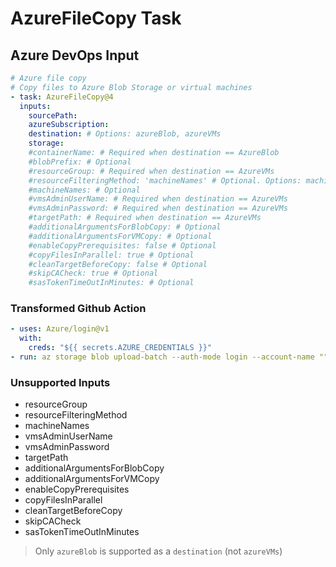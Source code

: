 # AzureFileCopy Task

## Azure DevOps Input

```yaml
# Azure file copy
# Copy files to Azure Blob Storage or virtual machines
- task: AzureFileCopy@4
  inputs:
    sourcePath:
    azureSubscription:
    destination: # Options: azureBlob, azureVMs
    storage:
    #containerName: # Required when destination == AzureBlob
    #blobPrefix: # Optional
    #resourceGroup: # Required when destination == AzureVMs
    #resourceFilteringMethod: 'machineNames' # Optional. Options: machineNames, tags
    #machineNames: # Optional
    #vmsAdminUserName: # Required when destination == AzureVMs
    #vmsAdminPassword: # Required when destination == AzureVMs
    #targetPath: # Required when destination == AzureVMs
    #additionalArgumentsForBlobCopy: # Optional
    #additionalArgumentsForVMCopy: # Optional
    #enableCopyPrerequisites: false # Optional
    #copyFilesInParallel: true # Optional
    #cleanTargetBeforeCopy: false # Optional
    #skipCACheck: true # Optional
    #sasTokenTimeOutInMinutes: # Optional
```

### Transformed Github Action

```yaml
- uses: Azure/login@v1
  with:
    creds: "${{ secrets.AZURE_CREDENTIALS }}"
- run: az storage blob upload-batch --auth-mode login --account-name "" --destination "" --source "" --subscription ""
```

### Unsupported Inputs

- resourceGroup
- resourceFilteringMethod
- machineNames
- vmsAdminUserName
- vmsAdminPassword
- targetPath
- additionalArgumentsForBlobCopy
- additionalArgumentsForVMCopy
- enableCopyPrerequisites
- copyFilesInParallel
- cleanTargetBeforeCopy
- skipCACheck
- sasTokenTimeOutInMinutes

> Only `azureBlob` is supported as a `destination` (not `azureVMs`)
